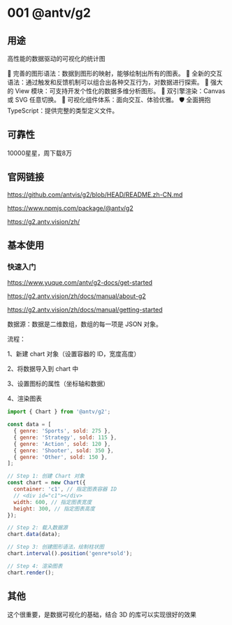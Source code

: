 # 001 @antv/g2

## 用途

高性能的数据驱动的可视化的统计图

💯 完善的图形语法：数据到图形的映射，能够绘制出所有的图表。
🤩 全新的交互语法：通过触发和反馈机制可以组合出各种交互行为，对数据进行探索。
🦍 强大的 View 模块：可支持开发个性化的数据多维分析图形。
👬 双引擎渲染：Canvas 或 SVG 任意切换。
💄 可视化组件体系：面向交互、体验优雅。
🛡 全面拥抱 TypeScript：提供完整的类型定义文件。


## 可靠性

10000星星，周下载8万

## 官网链接

https://github.com/antvis/g2/blob/HEAD/README.zh-CN.md

https://www.npmjs.com/package/@antv/g2

https://g2.antv.vision/zh/

## 基本使用

### 快速入门

https://www.yuque.com/antv/g2-docs/get-started

https://g2.antv.vision/zh/docs/manual/about-g2

https://g2.antv.vision/zh/docs/manual/getting-started

数据源：数据是二维数组，数组的每一项是 JSON 对象。

流程：

1、新建 chart 对象（设置容器的 ID，宽度高度）

2、将数据导入到 chart 中

3、设置图标的属性（坐标轴和数据）

4、渲染图表

```js
import { Chart } from '@antv/g2';

const data = [
  { genre: 'Sports', sold: 275 },
  { genre: 'Strategy', sold: 115 },
  { genre: 'Action', sold: 120 },
  { genre: 'Shooter', sold: 350 },
  { genre: 'Other', sold: 150 },
];

// Step 1: 创建 Chart 对象
const chart = new Chart({
  container: 'c1', // 指定图表容器 ID
  // <div id="c1"></div>
  width: 600, // 指定图表宽度
  height: 300, // 指定图表高度
});

// Step 2: 载入数据源
chart.data(data);

// Step 3: 创建图形语法，绘制柱状图
chart.interval().position('genre*sold');

// Step 4: 渲染图表
chart.render();
```

## 其他

这个很重要，是数据可视化的基础，结合 3D 的库可以实现很好的效果

